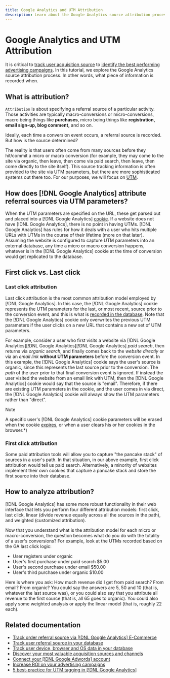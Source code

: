 ```yaml
---
title: Google Analytics and UTM Attribution
description: Learn about the Google Analytics source attribution process. 
---
```

# Google Analytics and UTM Attribution

It is critical to [track user acquisition source](../../data-analyst/analysis/google-track-user-acq.md) to [identify the best performing advertising campaigns](../../data-analyst/analysis/most-value-source-channel.md). In this tutorial, we explore the Google Analytics source attribution process. In other words, what piece of information is recorded when.

## What is attribution?

`Attribution` is about specifying a referral source of a particular activity. Those activities are typically macro-conversions or micro-conversions, macro being things like **purchases**, micro being things like **registration, email sign-up, blog comment,** and so on.

Ideally, each time a conversion event occurs, a referral source is recorded. But how is the source determined?

The reality is that users often come from many sources before they hit/commit a micro or macro conversion (for example, they may come to the site via organic, then leave, then come via paid search, then leave, then come directly to the site itself). This source tracking information is often provided to the site via UTM parameters, but there are more sophisticated systems out there too. For our purposes, we will focus on [UTM](https://support.google.com/analytics/answer/1033867?hl=en&ref_topic=1032998).

## How does [!DNL Google Analytics] attribute referral sources via UTM parameters?

When the UTM parameters are specified on the URL, these get parsed out and placed into a [!DNL Google Analytics] [cookie](https://en.wikipedia.org/wiki/HTTP_cookie). If a website does not have [!DNL Google Analytics], there is no point in having UTMs. [!DNL Google Analytics] has rules for how it deals with a user who hits multiple URLs with UTMs in the course of their lifetime (more on that later). Assuming the website is configured to capture UTM parameters into an external database, any time a micro or macro conversion happens, whatever is in the [!DNL Google Analytics] cookie at the time of conversion would get replicated to the database.

## First click vs. Last click

### Last click attribution

Last click attribution is the most common attribution model employed by [!DNL Google Analytics]. In this case, the [!DNL Google Analytics] cookie represents the UTM parameters for the last, or most recent, source prior to the conversion event, and this is what is [recorded in the database](../../data-analyst/analysis/google-track-user-acq.md). Note that the [!DNL Google Analytics] cookie only overwrites the previous UTM parameters if the user clicks on a new URL that contains a new set of UTM parameters.

For example, consider a user who first visits a website via [!DNL Google Analytics][!DNL Google Analytics][!DNL Google Analytics] *paid search*, then returns via *organic search*, and finally comes back to the *website directly* or via an *email link* **without UTM parameters** before the conversion event. In this example, the [!DNL Google Analytics] cookie says the user's source is organic, since this represents the last source prior to the conversion. The *path* of the user prior to that final conversion event is ignored. If instead the user visited the website from an email link with UTM, then the [!DNL Google Analytics] cookie would say that the source is "email". Therefore, if there are existing UTM parameters in the cookie, and the user comes in via direct, the [!DNL Google Analytics] cookie will always show the UTM parameters rather than "direct". 

>[!NOTE]
>
>A specific user's [!DNL Google Analytics] cookie parameters will be erased when the cookie [expires](https://developers.google.com/analytics/devguides/collection/analyticsjs/cookie-usage), or when a user clears his or her cookies in the browser.*)

### First click attribution

Some paid attribution tools will allow you to capture "the pancake stack" of sources in a user's path. In that situation, in our above example, first click attribution would tell us paid search. Alternatively, a minority of websites implement their own cookies that capture a pancake stack and store the first source into their database.

## How to analyze attribution?

[!DNL Google Analytics] has some more robust functionality in their web interface that lets you perform four different attribution models:  first click, last click, linear (divide revenue equally across all the sources in the path), and weighted (customized attribution).

Now that you understand what is the attribution model for each micro or macro-conversion, the question becomes what do you do with the totality of a user's conversions?  For example, look at the UTMs recorded based on the GA last click logic:

*  User registers under organic
*  User's first purchase under paid search $5.00
*  User's second purchase under email $50.00
*  User's third purchase under organic $10.00

Here is where you ask: How much revenue did I get from paid search?  From email?  From organic?  You could say the answers are 5, 50 and 10 (that is, whatever the last source was), or you could also say that you attribute all revenue to the first source (that is, all 65 goes to organic). You could also apply some weighted analysis or apply the linear model (that is, roughly 22 each).

## Related documentation

*  [Track order referral source via [!DNL Google Analytics] E-Commerce](../importing-data/integrations/google-ecommerce.md)
*  [Track user referral source in your database](../analysis/google-track-user-acq.md)
*  [Track user device, browser and OS data in your database](../analysis/google-track-user-acq.md)
*  [Discover your most valuable acquisition sources and channels](../analysis/most-value-source-channel.md)
*  [Connect your [!DNL Google Adwords] account](../importing-data/integrations/google-adwords.md)
*  [Increase ROI on your advertising campaigns](../analysis/roi-ad-camp.md)
*  [5 best-practice for UTM tagging in [!DNL Google Analytics]](../../best-practices/utm-tagging-google.md)
